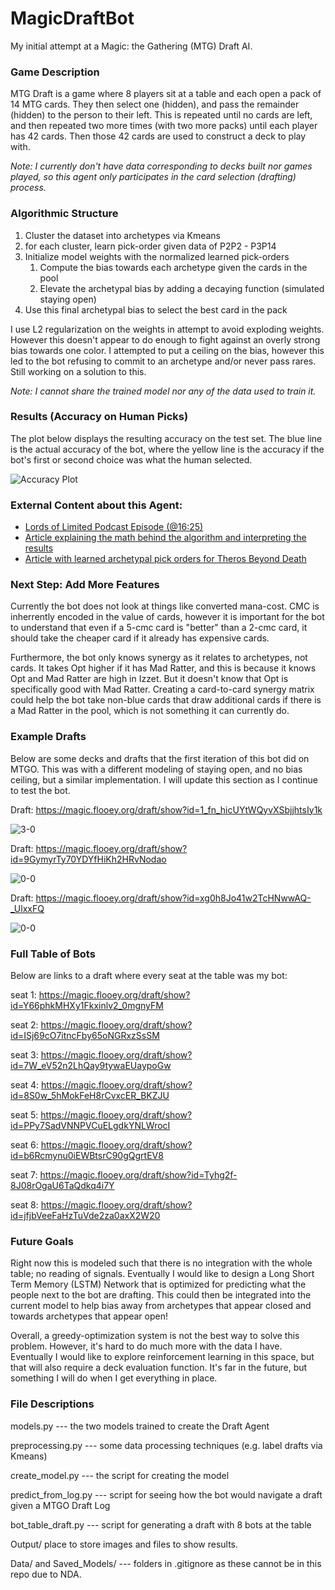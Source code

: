 # MagicDraftBot

My initial attempt at a Magic: the Gathering (MTG) Draft AI. 

### Game Description

MTG Draft is a game where 8 players sit at a table and each open a pack of 14 MTG cards. They then select one (hidden), and pass the remainder (hidden) to the person to their left. This is repeated until no cards are left, and then repeated two more times (with two more packs) until each player has 42 cards. Then those 42 cards are used to construct a deck to play with. 

*Note: I currently don't have data corresponding to decks built nor games played, so this agent only participates in the card selection (drafting) process.*

### Algorithmic Structure

1. Cluster the dataset into archetypes via Kmeans
1. for each cluster, learn pick-order given data of P2P2 - P3P14
1. Initialize model weights with the normalized learned pick-orders
    1. Compute the bias towards each archetype given the cards in the pool
    1. Elevate the archetypal bias by adding a decaying function (simulated staying open)
1. Use this final archetypal bias to select the best card in the pack

I use L2 regularization on the weights in attempt to avoid exploding weights. However this doesn't appear to do enough to fight against an overly strong bias towards one color. I attempted to put a ceiling on the bias, however this led to the bot refusing to commit to an archetype and/or never pass rares. Still working on a solution to this. 

*Note: I cannot share the trained model nor any of the data used to train it.*

### Results (Accuracy on Human Picks)

The plot below displays the resulting accuracy on the test set. The blue line is the actual accuracy of the bot, where the yellow line is the accuracy if the bot's first or second choice was what the human selected.

![Accuracy Plot](https://raw.githubusercontent.com/RyanSaxe/MagicDraftBot/master/Output/Images/top2_accuracy_curve.png)

### External Content about this Agent:

* [Lords of Limited Podcast Episode (@16:25)](https://lordsoflimited.libsyn.com/lords-of-limited-129-bot-design-with-ryan-saxe)
* [Article explaining the math behind the algorithm and interpreting the results](https://draftsim.com/ryan-saxe-bot-model/)
* [Article with learned archetypal pick orders for Theros Beyond Death](https://draftsim.com/theros-beyond-death-early-analysis/)  

### Next Step: Add More Features

Currently the bot does not look at things like converted mana-cost. CMC is inherrently encoded in the value of cards, however it is important for the bot to understand that even if a 5-cmc card is "better" than a 2-cmc card, it should take the cheaper card if it already has expensive cards.

Furthermore, the bot only knows synergy as it relates to archetypes, not cards. It takes Opt higher if it has Mad Ratter, and this is because it knows Opt and Mad Ratter are high in Izzet. But it doesn't know that Opt is specifically good with Mad Ratter. Creating a card-to-card synergy matrix could help the bot take non-blue cards that draw additional cards if there is a Mad Ratter in the pool, which is not something it can currently do.

### Example Drafts

Below are some decks and drafts that the first iteration of this bot did on MTGO. This was with a different modeling of staying open, and no bias ceiling, but a similar implementation. I will update this section as I continue to test the bot.

Draft: https://magic.flooey.org/draft/show?id=1_fn_hicUYtWQyvXSbjjhtsIy1k

![3-0](https://pbs.twimg.com/media/ELFSpb4XkAAYCrb?format=jpg&name=small)

Draft: https://magic.flooey.org/draft/show?id=9GymyrTy70YDYfHiKh2HRvNodao

![0-0](https://pbs.twimg.com/media/ELFUnzvWkAEFtGn?format=jpg&name=small)

Draft: https://magic.flooey.org/draft/show?id=xg0h8Jo41w2TcHNwwAQ-_UlxxFQ

![0-0](https://pbs.twimg.com/media/ELT3FbHW4AA3V9z?format=jpg&name=small)

### Full Table of Bots

Below are links to a draft where every seat at the table was my bot:

seat 1: https://magic.flooey.org/draft/show?id=Y66phkMHXy1Fkxinlv2_0mgnyFM

seat 2: https://magic.flooey.org/draft/show?id=ISj69cO7itncFby65oNGRxzSsSM

seat 3: https://magic.flooey.org/draft/show?id=7W_eV52n2LhQay9tywaEUaypoGw

seat 4: https://magic.flooey.org/draft/show?id=8S0w_5hMokFeH8rCvxcER_BKZJU

seat 5: https://magic.flooey.org/draft/show?id=PPy7SadVNNPVCuELgdkYNLWrocI

seat 6: https://magic.flooey.org/draft/show?id=b6Rcmynu0iEWBtsrC90gQgrtEV8

seat 7: https://magic.flooey.org/draft/show?id=Tyhg2f-8J08rOgaU6TaQdkq4i7Y

seat 8: https://magic.flooey.org/draft/show?id=jfjbVeeFaHzTuVde2za0axX2W20

### Future Goals

Right now this is modeled such that there is no integration with the whole table; no reading of signals. Eventually I would like to design a Long Short Term Memory (LSTM) Network that is optimized for predicting what the people next to the bot are drafting. This could then be integrated into the current model to help bias away from archetypes that appear closed and towards archetypes that appear open!

Overall, a greedy-optimization system is not the best way to solve this problem. However, it's hard to do much more with the data I have. Eventually I would like to explore reinforcement learning in this space, but that will also require a deck evaluation function. It's far in the future, but something I will do when I get everything in place.

### File Descriptions

models.py --- the two models trained to create the Draft Agent

preprocessing.py --- some data processing techniques (e.g. label drafts via Kmeans)

create_model.py --- the script for creating the model

predict_from_log.py --- script for seeing how the bot would navigate a draft given a MTGO Draft Log

bot_table_draft.py --- script for generating a draft with 8 bots at the table

Output/ place to store images and files to show results. 

Data/ and Saved_Models/ --- folders in .gitignore as these cannot be in this repo due to NDA.
